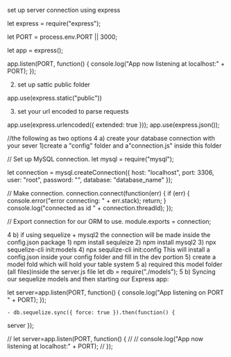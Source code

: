set up server connection using express

let express = require("express");

let PORT = process.env.PORT || 3000;

let app = express();


app.listen(PORT, function() {
  console.log("App now listening at localhost:" + PORT);
});

2) set up sattic public folder

app.use(express.static("public"))

3) set your url encoded to parse requests

app.use(express.urlencoded({ extended: true }));
app.use(express.json());


//the following as two options
4 a) create your database connection with your sever 1)create  a "config" folder and a"connection.js" inside this folder

// Set up MySQL connection.
let mysql = require("mysql");

let connection = mysql.createConnection({
  host: "localhost",
  port: 3306,
  user: "root",
  password: "",
  database: "database_name"
});

// Make connection.
connection.connect(function(err) {
  if (err) {
    console.error("error connecting: " + err.stack);
    return;
  }
  console.log("connected as id " + connection.threadId);
});

// Export connection for our ORM to use.
module.exports = connection;


4 b) if using sequelize + mysql2 the connection will be made inside the config.json package
    1) npm install sequleize
    2) npm install mysql2
    3) npx sequelize-cli init:models
    4) npx sequlize-cli init:config
    This will install a config.json inside your config folder and fill in the dev portion
    5) create a model fold which will hold your table system 
    5 a) required this model folder (all files)inside the server.js file let db = require("./models");
    5 b) Syncing our sequelize models and then starting our Express app:
    
let server=app.listen(PORT, function() {
    console.log("App listening on PORT " + PORT);
  });

    - db.sequelize.sync({ force: true }).then(function() {
server
});


  

// let server=app.listen(PORT, function() {
//   // console.log("App now listening at localhost:" + PORT);
// });